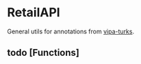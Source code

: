 # RetailAPI

General utils for annotations from [vipa-turks](https://github.com/Shuai-Xie/vipa-turks).


## todo [Functions]
